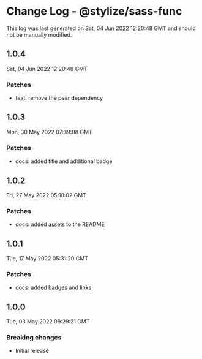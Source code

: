 # Change Log - @stylize/sass-func

This log was last generated on Sat, 04 Jun 2022 12:20:48 GMT and should not be manually modified.

## 1.0.4
Sat, 04 Jun 2022 12:20:48 GMT

### Patches

- feat: remove the peer dependency

## 1.0.3
Mon, 30 May 2022 07:39:08 GMT

### Patches

- docs: added title and additional badge

## 1.0.2
Fri, 27 May 2022 05:18:02 GMT

### Patches

- docs: added assets to the README

## 1.0.1
Tue, 17 May 2022 05:31:20 GMT

### Patches

- docs: added badges and links

## 1.0.0
Tue, 03 May 2022 09:29:21 GMT

### Breaking changes

- Initial release

